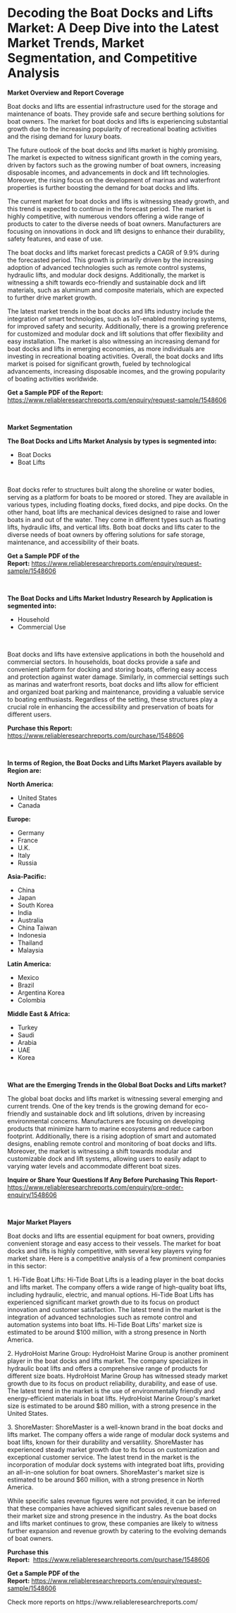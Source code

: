 <p><h1>Decoding the Boat Docks and Lifts Market: A Deep Dive into the Latest Market Trends, Market Segmentation, and Competitive Analysis</h1></p><p><strong>Market Overview and Report Coverage</strong></p>
<p><p>Boat docks and lifts are essential infrastructure used for the storage and maintenance of boats. They provide safe and secure berthing solutions for boat owners. The market for boat docks and lifts is experiencing substantial growth due to the increasing popularity of recreational boating activities and the rising demand for luxury boats.</p><p>The future outlook of the boat docks and lifts market is highly promising. The market is expected to witness significant growth in the coming years, driven by factors such as the growing number of boat owners, increasing disposable incomes, and advancements in dock and lift technologies. Moreover, the rising focus on the development of marinas and waterfront properties is further boosting the demand for boat docks and lifts.</p><p>The current market for boat docks and lifts is witnessing steady growth, and this trend is expected to continue in the forecast period. The market is highly competitive, with numerous vendors offering a wide range of products to cater to the diverse needs of boat owners. Manufacturers are focusing on innovations in dock and lift designs to enhance their durability, safety features, and ease of use.</p><p>The boat docks and lifts market forecast predicts a CAGR of 9.9% during the forecasted period. This growth is primarily driven by the increasing adoption of advanced technologies such as remote control systems, hydraulic lifts, and modular dock designs. Additionally, the market is witnessing a shift towards eco-friendly and sustainable dock and lift materials, such as aluminum and composite materials, which are expected to further drive market growth.</p><p>The latest market trends in the boat docks and lifts industry include the integration of smart technologies, such as IoT-enabled monitoring systems, for improved safety and security. Additionally, there is a growing preference for customized and modular dock and lift solutions that offer flexibility and easy installation. The market is also witnessing an increasing demand for boat docks and lifts in emerging economies, as more individuals are investing in recreational boating activities. Overall, the boat docks and lifts market is poised for significant growth, fueled by technological advancements, increasing disposable incomes, and the growing popularity of boating activities worldwide.</p></p>
<p><strong>Get a Sample PDF of the Report:</strong> <a href="https://www.reliableresearchreports.com/enquiry/request-sample/1548606">https://www.reliableresearchreports.com/enquiry/request-sample/1548606</a></p>
<p>&nbsp;</p>
<p><strong>Market Segmentation</strong></p>
<p><strong>The Boat Docks and Lifts Market Analysis by types is segmented into:</strong></p>
<p><ul><li>Boat Docks</li><li>Boat Lifts</li></ul></p>
<p>&nbsp;</p>
<p><p>Boat docks refer to structures built along the shoreline or water bodies, serving as a platform for boats to be moored or stored. They are available in various types, including floating docks, fixed docks, and pipe docks. On the other hand, boat lifts are mechanical devices designed to raise and lower boats in and out of the water. They come in different types such as floating lifts, hydraulic lifts, and vertical lifts. Both boat docks and lifts cater to the diverse needs of boat owners by offering solutions for safe storage, maintenance, and accessibility of their boats.</p></p>
<p><strong>Get a Sample PDF of the Report:</strong>&nbsp;<a href="https://www.reliableresearchreports.com/enquiry/request-sample/1548606">https://www.reliableresearchreports.com/enquiry/request-sample/1548606</a></p>
<p>&nbsp;</p>
<p><strong>The Boat Docks and Lifts Market Industry Research by Application is segmented into:</strong></p>
<p><ul><li>Household</li><li>Commercial Use</li></ul></p>
<p>&nbsp;</p>
<p><p>Boat docks and lifts have extensive applications in both the household and commercial sectors. In households, boat docks provide a safe and convenient platform for docking and storing boats, offering easy access and protection against water damage. Similarly, in commercial settings such as marinas and waterfront resorts, boat docks and lifts allow for efficient and organized boat parking and maintenance, providing a valuable service to boating enthusiasts. Regardless of the setting, these structures play a crucial role in enhancing the accessibility and preservation of boats for different users.</p></p>
<p><strong>Purchase this Report:</strong>&nbsp; <a href="https://www.reliableresearchreports.com/purchase/1548606">https://www.reliableresearchreports.com/purchase/1548606</a></p>
<p>&nbsp;</p>
<p><strong>In terms of Region, the Boat Docks and Lifts Market Players available by Region are:</strong></p>
<p>
    <p> <strong> North America: </strong>
        <ul>
            <li>United States</li>
            <li>Canada</li>
        </ul>
        </p> 
    <p> <strong> Europe: </strong>
        <ul>
            <li>Germany</li>
            <li>France</li>
            <li>U.K.</li>
            <li>Italy</li>
            <li>Russia</li>
        </ul>
        </p> 
    <p> <strong> Asia-Pacific: </strong>
        <ul>
            <li>China</li>
            <li>Japan</li>
            <li>South Korea</li>
            <li>India</li>
            <li>Australia</li>
            <li>China Taiwan</li>
            <li>Indonesia</li>
            <li>Thailand</li>
            <li>Malaysia</li>
        </ul>
        </p> 
    <p> <strong> Latin America: </strong>
        <ul>
            <li>Mexico</li>
            <li>Brazil</li>
            <li>Argentina Korea</li>
            <li>Colombia</li>
        </ul>
        </p> 
    <p> <strong> Middle East & Africa: </strong>
        <ul>
            <li>Turkey</li>
            <li>Saudi</li>
            <li>Arabia</li>
            <li>UAE</li>
            <li>Korea</li>
        </ul>
    </p>
    </p>
<p>&nbsp;</p>
<p><strong>What are the Emerging Trends in the Global Boat Docks and Lifts market?</strong></p>
<p><p>The global boat docks and lifts market is witnessing several emerging and current trends. One of the key trends is the growing demand for eco-friendly and sustainable dock and lift solutions, driven by increasing environmental concerns. Manufacturers are focusing on developing products that minimize harm to marine ecosystems and reduce carbon footprint. Additionally, there is a rising adoption of smart and automated designs, enabling remote control and monitoring of boat docks and lifts. Moreover, the market is witnessing a shift towards modular and customizable dock and lift systems, allowing users to easily adapt to varying water levels and accommodate different boat sizes.</p></p>
<p><strong>Inquire or Share Your Questions If Any Before Purchasing This Report</strong>- <a href="https://www.reliableresearchreports.com/enquiry/pre-order-enquiry/1548606">https://www.reliableresearchreports.com/enquiry/pre-order-enquiry/1548606</a></p>
<p>&nbsp;</p>
<p><strong>Major Market Players</strong></p>
<p><p>Boat docks and lifts are essential equipment for boat owners, providing convenient storage and easy access to their vessels. The market for boat docks and lifts is highly competitive, with several key players vying for market share. Here is a competitive analysis of a few prominent companies in this sector:</p><p>1. Hi-Tide Boat Lifts: Hi-Tide Boat Lifts is a leading player in the boat docks and lifts market. The company offers a wide range of high-quality boat lifts, including hydraulic, electric, and manual options. Hi-Tide Boat Lifts has experienced significant market growth due to its focus on product innovation and customer satisfaction. The latest trend in the market is the integration of advanced technologies such as remote control and automation systems into boat lifts. Hi-Tide Boat Lifts' market size is estimated to be around $100 million, with a strong presence in North America.</p><p>2. HydroHoist Marine Group: HydroHoist Marine Group is another prominent player in the boat docks and lifts market. The company specializes in hydraulic boat lifts and offers a comprehensive range of products for different size boats. HydroHoist Marine Group has witnessed steady market growth due to its focus on product reliability, durability, and ease of use. The latest trend in the market is the use of environmentally friendly and energy-efficient materials in boat lifts. HydroHoist Marine Group's market size is estimated to be around $80 million, with a strong presence in the United States.</p><p>3. ShoreMaster: ShoreMaster is a well-known brand in the boat docks and lifts market. The company offers a wide range of modular dock systems and boat lifts, known for their durability and versatility. ShoreMaster has experienced steady market growth due to its focus on customization and exceptional customer service. The latest trend in the market is the incorporation of modular dock systems with integrated boat lifts, providing an all-in-one solution for boat owners. ShoreMaster's market size is estimated to be around $60 million, with a strong presence in North America.</p><p>While specific sales revenue figures were not provided, it can be inferred that these companies have achieved significant sales revenue based on their market size and strong presence in the industry. As the boat docks and lifts market continues to grow, these companies are likely to witness further expansion and revenue growth by catering to the evolving demands of boat owners.</p></p>
<p><strong>Purchase this Report:</strong>&nbsp;&nbsp;<a href="https://www.reliableresearchreports.com/purchase/1548606">https://www.reliableresearchreports.com/purchase/1548606</a></p>
<p></p>
<p><strong>Get a Sample PDF of the Report:</strong>&nbsp;<a href="https://www.reliableresearchreports.com/enquiry/request-sample/1548606">https://www.reliableresearchreports.com/enquiry/request-sample/1548606</a></p>
<p>Check more reports on https://www.reliableresearchreports.com/</p>